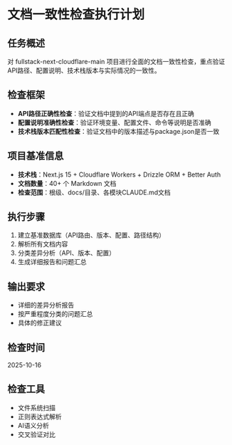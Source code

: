# 文档一致性检查执行计划

## 任务概述
对 fullstack-next-cloudflare-main 项目进行全面的文档一致性检查，重点验证API路径、配置说明、技术栈版本与实际情况的一致性。

## 检查框架
- **API路径正确性检查**：验证文档中提到的API端点是否存在且正确
- **配置说明准确性检查**：验证环境变量、配置文件、命令等说明是否准确
- **技术栈版本匹配性检查**：验证文档中的版本描述与package.json是否一致

## 项目基准信息
- **技术栈**：Next.js 15 + Cloudflare Workers + Drizzle ORM + Better Auth
- **文档数量**：40+ 个 Markdown 文档
- **检查范围**：根级、docs/目录、各模块CLAUDE.md文档

## 执行步骤
1. 建立基准数据库（API路由、版本、配置、路径结构）
2. 解析所有文档内容
3. 分类差异分析（API、版本、配置）
4. 生成详细报告和问题汇总

## 输出要求
- 详细的差异分析报告
- 按严重程度分类的问题汇总
- 具体的修正建议

## 检查时间
2025-10-16

## 检查工具
- 文件系统扫描
- 正则表达式解析
- AI语义分析
- 交叉验证对比